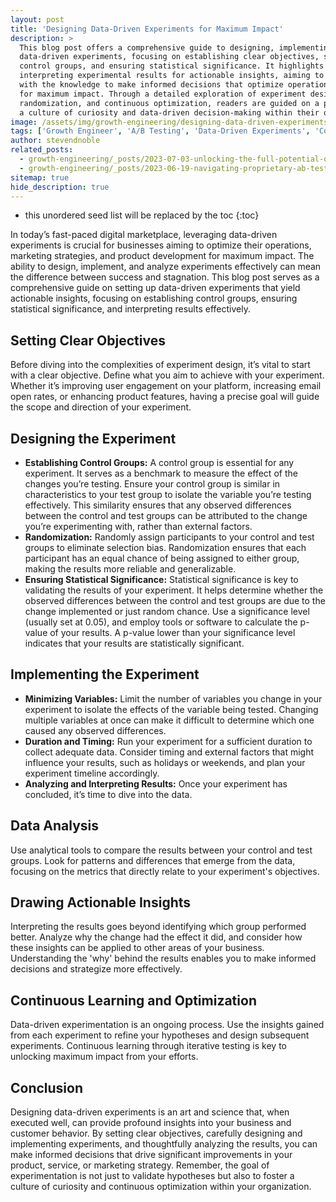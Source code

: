 ```yaml
---
layout: post
title: 'Designing Data-Driven Experiments for Maximum Impact'
description: >
  This blog post offers a comprehensive guide to designing, implementing, and analyzing
  data-driven experiments, focusing on establishing clear objectives, setting up proper
  control groups, and ensuring statistical significance. It highlights the importance of
  interpreting experimental results for actionable insights, aiming to equip businesses
  with the knowledge to make informed decisions that optimize operations and strategies
  for maximum impact. Through a detailed exploration of experiment design,
  randomization, and continuous optimization, readers are guided on a path to fostering
  a culture of curiosity and data-driven decision-making within their organizations.
image: /assets/img/growth-engineering/designing-data-driven-experiments-for-maximum-impact.jpg
tags: ['Growth Engineer', 'A/B Testing', 'Data-Driven Experiments', 'Control Groups', 'Statistical Significance', 'Randomization Techniques', 'Analyzing Experimental Data', 'Actionable Insights']
author: stevendnoble
related_posts:
  - growth-engineering/_posts/2023-07-03-unlocking-the-full-potential-of-ab-testing-a-deep-dive-into-down-funnel-metrics.md
  - growth-engineering/_posts/2023-06-19-navigating-proprietary-ab-testing-frameworks-innovations-and-implications-for-marketers.md
sitemap: true
hide_description: true
---
```


* this unordered seed list will be replaced by the toc
{:toc}

In today’s fast-paced digital marketplace, leveraging data-driven experiments is crucial for businesses aiming to optimize their operations, marketing strategies, and product development for maximum impact. The ability to design, implement, and analyze experiments effectively can mean the difference between success and stagnation. This blog post serves as a comprehensive guide on setting up data-driven experiments that yield actionable insights, focusing on establishing control groups, ensuring statistical significance, and interpreting results effectively.

## Setting Clear Objectives

Before diving into the complexities of experiment design, it’s vital to start with a clear objective. Define what you aim to achieve with your experiment. Whether it’s improving user engagement on your platform, increasing email open rates, or enhancing product features, having a precise goal will guide the scope and direction of your experiment.

## Designing the Experiment

* **Establishing Control Groups:** A control group is essential for any experiment. It serves as a benchmark to measure the effect of the changes you’re testing. Ensure your control group is similar in characteristics to your test group to isolate the variable you’re testing effectively. This similarity ensures that any observed differences between the control and test groups can be attributed to the change you’re experimenting with, rather than external factors.
* **Randomization:** Randomly assign participants to your control and test groups to eliminate selection bias. Randomization ensures that each participant has an equal chance of being assigned to either group, making the results more reliable and generalizable.
* **Ensuring Statistical Significance:** Statistical significance is key to validating the results of your experiment. It helps determine whether the observed differences between the control and test groups are due to the change implemented or just random chance. Use a significance level (usually set at 0.05), and employ tools or software to calculate the p-value of your results. A p-value lower than your significance level indicates that your results are statistically significant.

## Implementing the Experiment

* **Minimizing Variables:** Limit the number of variables you change in your experiment to isolate the effects of the variable being tested. Changing multiple variables at once can make it difficult to determine which one caused any observed differences.
* **Duration and Timing:** Run your experiment for a sufficient duration to collect adequate data. Consider timing and external factors that might influence your results, such as holidays or weekends, and plan your experiment timeline accordingly.
* **Analyzing and Interpreting Results:** Once your experiment has concluded, it’s time to dive into the data.

## Data Analysis

Use analytical tools to compare the results between your control and test groups. Look for patterns and differences that emerge from the data, focusing on the metrics that directly relate to your experiment's objectives.

## Drawing Actionable Insights

Interpreting the results goes beyond identifying which group performed better. Analyze why the change had the effect it did, and consider how these insights can be applied to other areas of your business. Understanding the 'why' behind the results enables you to make informed decisions and strategize more effectively.

## Continuous Learning and Optimization

Data-driven experimentation is an ongoing process. Use the insights gained from each experiment to refine your hypotheses and design subsequent experiments. Continuous learning through iterative testing is key to unlocking maximum impact from your efforts.

## Conclusion

Designing data-driven experiments is an art and science that, when executed well, can provide profound insights into your business and customer behavior. By setting clear objectives, carefully designing and implementing experiments, and thoughtfully analyzing the results, you can make informed decisions that drive significant improvements in your product, service, or marketing strategy. Remember, the goal of experimentation is not just to validate hypotheses but also to foster a culture of curiosity and continuous optimization within your organization.